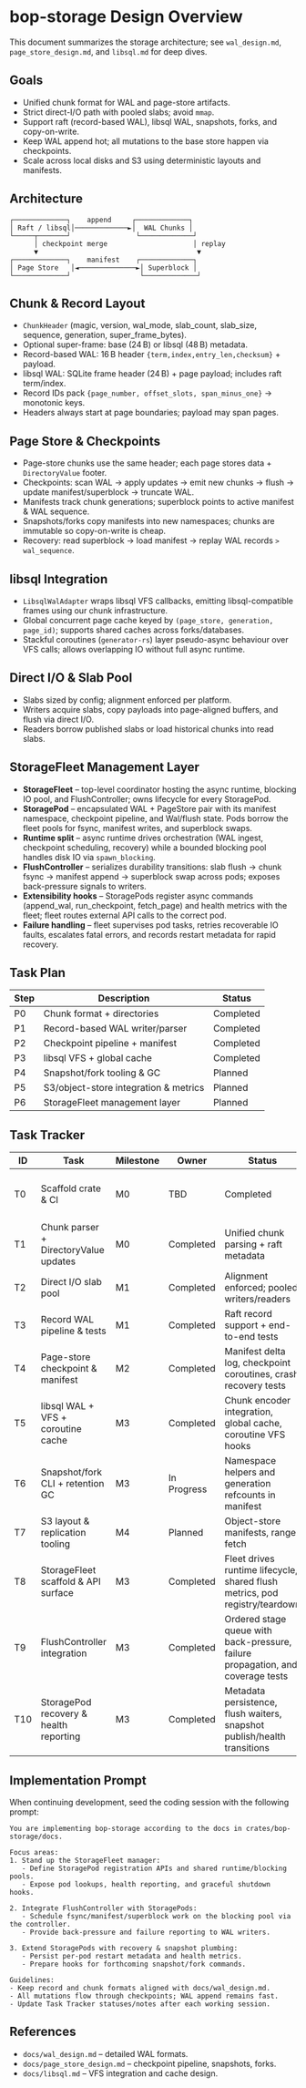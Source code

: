 # bop-storage Design Overview

This document summarizes the storage architecture; see
`wal_design.md`, `page_store_design.md`, and `libsql.md` for deep dives.

## Goals
- Unified chunk format for WAL and page-store artifacts.
- Strict direct-I/O path with pooled slabs; avoid `mmap`.
- Support raft (record-based WAL), libsql WAL, snapshots, forks, and copy-on-write.
- Keep WAL append hot; all mutations to the base store happen via checkpoints.
- Scale across local disks and S3 using deterministic layouts and manifests.

## Architecture

```
┌─────────────┐    append     ┌─────────────┐
│ Raft / libsql│─────────────►│  WAL Chunks │
└─────┬───────┘                └─────────────┘
      │ checkpoint merge                     │ replay
      ▼                                       ▼
┌─────────────┐    manifest    ┌─────────────┐
│ Page Store   │◄──────────────►│ Superblock │
└─────────────┘                 └─────────────┘
```

## Chunk & Record Layout
- `ChunkHeader` (magic, version, wal_mode, slab_count, slab_size, sequence,
  generation, super_frame_bytes).
- Optional super-frame: base (24 B) or libsql (48 B) metadata.
- Record-based WAL: 16 B header `{term,index,entry_len,checksum}` + payload.
- libsql WAL: SQLite frame header (24 B) + page payload; includes raft term/index.
- Record IDs pack `{page_number, offset_slots, span_minus_one}` → monotonic keys.
- Headers always start at page boundaries; payload may span pages.

## Page Store & Checkpoints
- Page-store chunks use the same header; each page stores data + `DirectoryValue` footer.
- Checkpoints: scan WAL → apply updates → emit new chunks → flush → update manifest/superblock → truncate WAL.
- Manifests track chunk generations; superblock points to active manifest & WAL sequence.
- Snapshots/forks copy manifests into new namespaces; chunks are immutable so copy-on-write is cheap.
- Recovery: read superblock → load manifest → replay WAL records `> wal_sequence`.

## libsql Integration
- `LibsqlWalAdapter` wraps libsql VFS callbacks, emitting libsql-compatible frames using our chunk infrastructure.
- Global concurrent page cache keyed by `(page_store, generation, page_id)`; supports shared caches across forks/databases.
- Stackful coroutines (`generator-rs`) layer pseudo-async behaviour over VFS calls; allows overlapping IO without full async runtime.

## Direct I/O & Slab Pool
- Slabs sized by config; alignment enforced per platform.
- Writers acquire slabs, copy payloads into page-aligned buffers, and flush via direct I/O.
- Readers borrow published slabs or load historical chunks into read slabs.

## StorageFleet Management Layer
- **StorageFleet** – top-level coordinator hosting the async runtime, blocking IO pool, and FlushController; owns lifecycle for every StoragePod.
- **StoragePod** – encapsulated WAL + PageStore pair with its manifest namespace, checkpoint pipeline, and Wal/flush state. Pods borrow the fleet pools for fsync, manifest writes, and superblock swaps.
- **Runtime split** – async runtime drives orchestration (WAL ingest, checkpoint scheduling, recovery) while a bounded blocking pool handles disk IO via `spawn_blocking`.
- **FlushController** – serializes durability transitions: slab flush → chunk fsync → manifest append → superblock swap across pods; exposes back-pressure signals to writers.
- **Extensibility hooks** – StoragePods register async commands (append_wal, run_checkpoint, fetch_page) and health metrics with the fleet; fleet routes external API calls to the correct pod.
- **Failure handling** – fleet supervises pod tasks, retries recoverable IO faults, escalates fatal errors, and records restart metadata for rapid recovery.

## Task Plan
| Step | Description | Status |
|------|-------------|--------|
| P0 | Chunk format + directories | Completed |
| P1 | Record-based WAL writer/parser | Completed |
| P2 | Checkpoint pipeline + manifest | Completed |
| P3 | libsql VFS + global cache | Completed |
| P4 | Snapshot/fork tooling & GC | Planned |
| P5 | S3/object-store integration & metrics | Planned |
| P6 | StorageFleet management layer | Planned |

## Task Tracker
| ID | Task | Milestone | Owner | Status | Notes |
|----|------|-----------|-------|--------|-------|
| T0 | Scaffold crate & CI | M0 | TBD | Completed | `cargo test -p bop-storage` passes |
| T1 | Chunk parser + DirectoryValue updates | M0 | Completed | Unified chunk parsing + raft metadata |
| T2 | Direct I/O slab pool | M1 | Completed | Alignment enforced; pooled writers/readers |
| T3 | Record WAL pipeline & tests | M1 | Completed | Raft record support + end-to-end tests |
| T4 | Page-store checkpoint & manifest | M2 | Completed | Manifest delta log, checkpoint coroutines, crash recovery tests |
| T5 | libsql WAL + VFS + coroutine cache | M3 | Completed | Chunk encoder integration, global cache, coroutine VFS hooks |
| T6 | Snapshot/fork CLI + retention GC | M3 | In Progress | Namespace helpers and generation refcounts in manifest |
| T7 | S3 layout & replication tooling | M4 | Planned | Object-store manifests, range fetch |
| T8 | StorageFleet scaffold & API surface | M3 | Completed | Fleet drives runtime lifecycle, shared flush metrics, pod registry/teardown |
| T9 | FlushController integration | M3 | Completed | Ordered stage queue with back-pressure, failure propagation, and coverage tests |
| T10 | StoragePod recovery & health reporting | M3 | Completed | Metadata persistence, flush waiters, snapshot publish/health transitions |

## Implementation Prompt

When continuing development, seed the coding session with the following prompt:

```
You are implementing bop-storage according to the docs in crates/bop-storage/docs.

Focus areas:
1. Stand up the StorageFleet manager:
   - Define StoragePod registration APIs and shared runtime/blocking pools.
   - Expose pod lookups, health reporting, and graceful shutdown hooks.

2. Integrate FlushController with StoragePods:
   - Schedule fsync/manifest/superblock work on the blocking pool via the controller.
   - Provide back-pressure and failure reporting to WAL writers.

3. Extend StoragePods with recovery & snapshot plumbing:
   - Persist per-pod restart metadata and health metrics.
   - Prepare hooks for forthcoming snapshot/fork commands.

Guidelines:
- Keep record and chunk formats aligned with docs/wal_design.md.
- All mutations flow through checkpoints; WAL append remains fast.
- Update Task Tracker statuses/notes after each working session.
```

## References
- `docs/wal_design.md` – detailed WAL formats.
- `docs/page_store_design.md` – checkpoint pipeline, snapshots, forks.
- `docs/libsql.md` – VFS integration and cache design.
